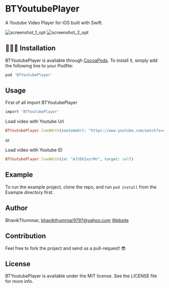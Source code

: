 # BTYoutubePlayer

A Youtube Video Player for iOS built with Swift.

![screenshot_1_opt](https://user-images.githubusercontent.com/16632644/35981266-daa30ae6-0d12-11e8-8594-11c4064ee639.png)
![screenshot_2_opt](https://user-images.githubusercontent.com/16632644/35981299-ed4f29cc-0d12-11e8-8804-344c501ed92b.png)


## 👨🏻‍💻 Installation

BTYoutubePlayer is available through [CocoaPods](http://cocoapods.org). To install
it, simply add the following line to your Podfile:

```ruby
pod 'BTYoutubePlayer'
```

## Usage

First of all import BTYoutubePlayer

```ruby
import 'BTYoutubePlayer'
```

Load video with Youtube Url

```ruby
BTYoutubePlayer.loadWith(youtubeUrl: "https://www.youtube.com/watch?v=euCqAq6BRa4", target: self)
```
or

Load video with Youtube ID

```ruby
BTYoutubePlayer.loadWith(id: "AJtDXIazrMo", target: self)
```

## Example

To run the example project, clone the repo, and run `pod install` from the Example directory first.

## Author

BhavikThummar, bhavikthummar9797@yahoo.com
[Website](http://bhavikthummar.com)

## Contribution

Feel free to fork the project and send us a pull-request! 😎

## License

BTYoutubePlayer is available under the MIT license. See the LICENSE file for more info.

